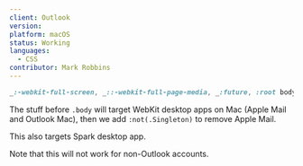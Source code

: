 ```yaml
---
client: Outlook
version:
platform: macOS
status: Working
languages:
  - CSS
contributor: Mark Robbins
---
```


```css
_:-webkit-full-screen, _::-webkit-full-page-media, _:future, :root body:not(.Singleton) .foo {}
```

The stuff before `.body` will target WebKit desktop apps on Mac (Apple Mail and Outlook Mac), then we add `:not(.Singleton)` to remove Apple Mail.

This also targets Spark desktop app.

Note that this will not work for non-Outlook accounts.
